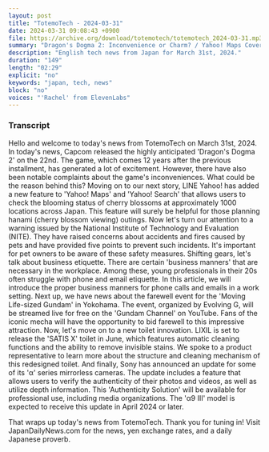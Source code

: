 ```yaml
---
layout: post
title: "TotemoTech - 2024-03-31"
date: 2024-03-31 09:08:43 +0900
file: https://archive.org/download/totemotech/totemotech_2024-03-31.mp3
summary: "Dragon's Dogma 2: Inconvenience or Charm? / Yahoo! Maps Covers Sakura Blossom Spots, & more…"
description: "English tech news from Japan for March 31st, 2024."
duration: "149"
length: "02:29"
explicit: "no"
keywords: "japan, tech, news"
block: "no"
voices: "'Rachel' from ElevenLabs"
---
```


### Transcript

Hello and welcome to today's news from TotemoTech on March 31st, 2024. In today's news, Capcom released the highly anticipated 'Dragon's Dogma 2' on the 22nd. The game, which comes 12 years after the previous installment, has generated a lot of excitement. However, there have also been notable complaints about the game's inconveniences. What could be the reason behind this? Moving on to our next story, LINE Yahoo! has added a new feature to 'Yahoo! Maps' and 'Yahoo! Search' that allows users to check the blooming status of cherry blossoms at approximately 1000 locations across Japan. This feature will surely be helpful for those planning hanami (cherry blossom viewing) outings. Now let's turn our attention to a warning issued by the National Institute of Technology and Evaluation (NITE). They have raised concerns about accidents and fires caused by pets and have provided five points to prevent such incidents. It's important for pet owners to be aware of these safety measures. Shifting gears, let's talk about business etiquette. There are certain 'business manners' that are necessary in the workplace. Among these, young professionals in their 20s often struggle with phone and email etiquette. In this article, we will introduce the proper business manners for phone calls and emails in a work setting. Next up, we have news about the farewell event for the 'Moving Life-sized Gundam' in Yokohama. The event, organized by Evolving G, will be streamed live for free on the 'Gundam Channel' on YouTube. Fans of the iconic mecha will have the opportunity to bid farewell to this impressive attraction. Now, let's move on to a new toilet innovation. LIXIL is set to release the 'SATIS X' toilet in June, which features automatic cleaning functions and the ability to remove invisible stains. We spoke to a product representative to learn more about the structure and cleaning mechanism of this redesigned toilet. And finally, Sony has announced an update for some of its 'α' series mirrorless cameras. The update includes a feature that allows users to verify the authenticity of their photos and videos, as well as utilize depth information. This 'Authenticity Solution' will be available for professional use, including media organizations. The 'α9 III' model is expected to receive this update in April 2024 or later.

That wraps up today's news from TotemoTech. Thank you for tuning in!   Visit JapanDailyNews.com for the news, yen exchange rates, and a daily Japanese proverb.
